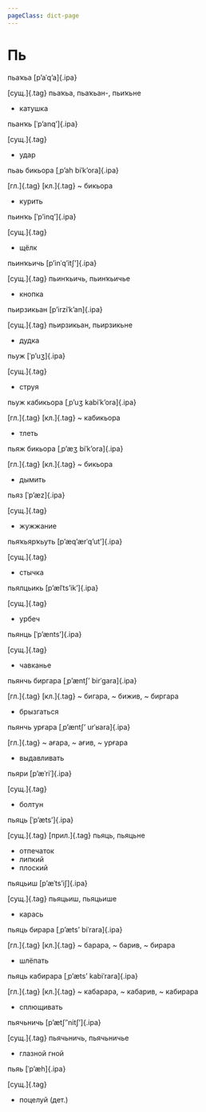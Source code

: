 ```yaml
---
pageClass: dict-page
---
```


# Пь

<div class='word'>

пьаҡьа [pʼaˈqʼa]{.ipa}

[сущ.]{.tag} пьаҡьа, пьаҡьан-, пьиҡьне

-  катушка

</div>

<div class='word'>

пьанҡь [ˈpʼanqʼ]{.ipa}

[сущ.]{.tag}

-  удар

</div>

<div class='word'>

пьаь бикьора [ˌpʼah biˈkʼora]{.ipa}

[гл.]{.tag} [кл.]{.tag} ~ бикьора

-  курить

</div>

<div class='word'>

пьинҡь [ˈpʼinqʼ]{.ipa}

[сущ.]{.tag}

-  щёлк

</div>

<div class='word'>

пьинҡьичь [pʼinˈqʼitʃʼ]{.ipa}

[сущ.]{.tag} пьинҡьичь, пьинҡьичье

-  кнопка

</div>

<div class='word'>

пьирзикьан [pʼirziˈkʼan]{.ipa}

[сущ.]{.tag} пьирзикьан, пьирзикьне

-  дудка

</div>

<div class='word'>

пьуж [ˈpʼuʒ]{.ipa}

[сущ.]{.tag}

-  струя

</div>

<div class='word'>

пьуж кабикьора [ˌpʼuʒ kabiˈkʼora]{.ipa}

[гл.]{.tag} [кл.]{.tag} ~ кабикьора

-  тлеть

</div>

<div class='word'>

пьяж бикьора [ˌpʼæʒ biˈkʼora]{.ipa}

[гл.]{.tag} [кл.]{.tag} ~ бикьора

-  дымить

</div>

<div class='word'>

пьяз [ˈpʼæz]{.ipa}

[сущ.]{.tag}

-  жужжание

</div>

<div class='word'>

пьяҡьярҡьуть [pʼæqʼærˈqʼutʼ]{.ipa}

[сущ.]{.tag}

-  стычка

</div>

<div class='word'>

пьялцьикь [pʼælˈtsʼikʼ]{.ipa}

[сущ.]{.tag}

-  урбеч

</div>

<div class='word'>

пьянць [ˈpʼæntsʼ]{.ipa}

[сущ.]{.tag}

-  чавканье

</div>

<div class='word'>

пьянчь биргара [ˌpʼæntʃʼ birˈgara]{.ipa}

[гл.]{.tag} [кл.]{.tag} ~ бигара, ~ бижив, ~ биргара

-  брызгаться

</div>

<div class='word'>

пьянчь урғара [ˌpʼæntʃʼ urˈʁara]{.ipa}

[гл.]{.tag} ~ ағара, ~ ағив, ~ урғара

-  выдавливать

</div>

<div class='word'>

пьяри [pʼæˈriˈ]{.ipa}

[сущ.]{.tag}

-  болтун

</div>

<div class='word'>

пьяць [ˈpʼætsʼ]{.ipa}

[сущ.]{.tag} [прил.]{.tag} пьяць, пьяцьне

-  отпечаток
-  липкий
-  плоский

</div>

<div class='word'>

пьяцьиш [pʼæˈtsʼiʃ]{.ipa}

[сущ.]{.tag} пьяцьиш, пьяцьише

-  карась

</div>

<div class='word'>

пьяць бирара [ˌpʼætsʼ biˈrara]{.ipa}

[гл.]{.tag} [кл.]{.tag} ~ барара, ~ барив, ~ бирара

-  шлёпать

</div>

<div class='word'>

пьяць кабирара [ˌpʼætsʼ kabiˈrara]{.ipa}

[гл.]{.tag} [кл.]{.tag} ~ кабарара, ~ кабарив, ~ кабирара

-  сплющивать

</div>

<div class='word'>

пьячьничь [pʼætʃʼˈnitʃʼ]{.ipa}

[сущ.]{.tag} пьячьничь, пьячьничье

-  глазной гной

</div>

<div class='word'>

пьяь [ˈpʼæh]{.ipa}

[сущ.]{.tag}

-  поцелуй (дет.)

</div>

